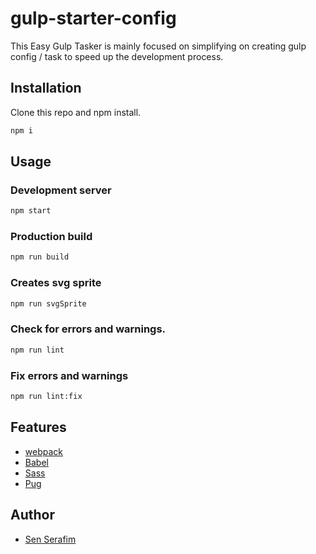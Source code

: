 # gulp-starter-config

This Easy Gulp Tasker is mainly focused on simplifying on creating gulp config / task to speed up the development process.

## Installation

Clone this repo and npm install.

```bash
npm i
```

## Usage

### Development server

```bash
npm start
```

### Production build

```bash
npm run build
```

### Creates svg sprite

```bash
npm run svgSprite
```

### Check for errors and warnings.

```bash
npm run lint
```

### Fix errors and warnings

```bash
npm run lint:fix
```

## Features

- [webpack](https://webpack.js.org/)
- [Babel](https://babeljs.io/)
- [Sass](https://sass-lang.com/)
- [Pug](https://pugjs.org/api/getting-started.html)

## Author

- [Sen Serafim](https://github.com/Hostlife22)
